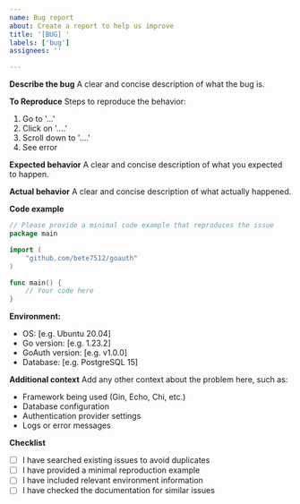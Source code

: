 ```yaml
---
name: Bug report
about: Create a report to help us improve
title: '[BUG] '
labels: ['bug']
assignees: ''

---
```


**Describe the bug**
A clear and concise description of what the bug is.

**To Reproduce**
Steps to reproduce the behavior:
1. Go to '...'
2. Click on '....'
3. Scroll down to '....'
4. See error

**Expected behavior**
A clear and concise description of what you expected to happen.

**Actual behavior**
A clear and concise description of what actually happened.

**Code example**
```go
// Please provide a minimal code example that reproduces the issue
package main

import (
    "github.com/bete7512/goauth"
)

func main() {
    // Your code here
}
```

**Environment:**
 - OS: [e.g. Ubuntu 20.04]
 - Go version: [e.g. 1.23.2]
 - GoAuth version: [e.g. v1.0.0]
 - Database: [e.g. PostgreSQL 15]

**Additional context**
Add any other context about the problem here, such as:
- Framework being used (Gin, Echo, Chi, etc.)
- Database configuration
- Authentication provider settings
- Logs or error messages

**Checklist**
- [ ] I have searched existing issues to avoid duplicates
- [ ] I have provided a minimal reproduction example
- [ ] I have included relevant environment information
- [ ] I have checked the documentation for similar issues 
